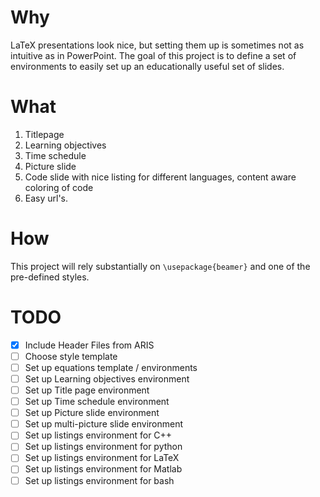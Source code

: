 # Why

LaTeX presentations look nice, but setting them up is sometimes not as intuitive as in PowerPoint. The goal of this project is to define a set of environments to easily set up an educationally useful set of slides.

# What

1. Titlepage
2. Learning objectives
3. Time schedule
4. Picture slide
5. Code slide with nice listing for different languages, content aware coloring of code
6. Easy url's.

# How

This project will rely substantially on `\usepackage{beamer}` and one of the pre-defined styles.

# TODO

* [x] Include Header Files from ARIS
* [ ] Choose style template
* [ ] Set up equations template / environments
* [ ] Set up Learning objectives environment
* [ ] Set up Title page environment
* [ ] Set up Time schedule environment
* [ ] Set up Picture slide environment
* [ ] Set up multi-picture slide environment
* [ ] Set up listings environment for C++
* [ ] Set up listings environment for python
* [ ] Set up listings environment for LaTeX
* [ ] Set up listings environment for Matlab
* [ ] Set up listings environment for bash 